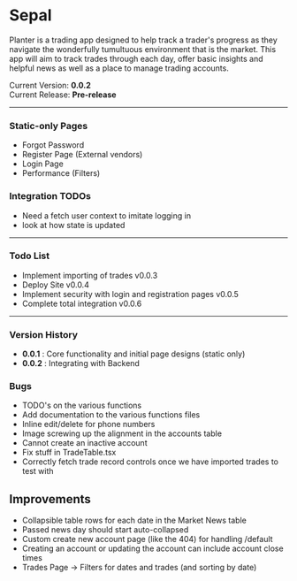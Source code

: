 # Sepal
Planter is a trading app designed to help track a trader's progress as they navigate the wonderfully tumultuous environment that is the market.
This app will aim to track trades through each day, offer basic insights and helpful news as well as a place to manage trading accounts.

Current Version: **0.0.2**\
Current Release: **Pre-release**

---

### Static-only Pages
- Forgot Password
- Register Page (External vendors)
- Login Page
- Performance (Filters)

### Integration TODOs
- Need a fetch user context to imitate logging in
- look at how state is updated

---

### Todo List
- Implement importing of trades v0.0.3
- Deploy Site v0.0.4
- Implement security with login and registration pages v0.0.5
- Complete total integration v0.0.6
---

### Version History
- **0.0.1** : Core functionality and initial page designs (static only)
- **0.0.2** : Integrating with Backend

### Bugs
- TODO's on the various functions
- Add documentation to the various functions files
- Inline edit/delete for phone numbers 
- Image screwing up the alignment in the accounts table
- Cannot create an inactive account
- Fix stuff in TradeTable.tsx
- Correctly fetch trade record controls once we have imported trades to test with

## Improvements
- Collapsible table rows for each date in the Market News table
- Passed news day should start auto-collapsed
- Custom create new account page (like the 404) for handling /default
- Creating an account or updating the account can include account close times
- Trades Page -> Filters for dates and trades (and sorting by date)
